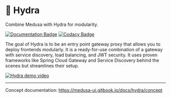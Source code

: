 # 🐲 Hydra

Combine Medusa with Hydra for modularity. 

[![Documentation Badge](https://img.shields.io/badge/Documentation-medusa--ui.gitbook.io%2Fdocs-informational)](https://medusa-ui.gitbook.io/docs/) [![Codacy Badge](https://app.codacy.com/project/badge/Grade/bcc42d042ef5433aa6913ded9ba80da7)](https://www.codacy.com/gh/medusa-ui/hydra/dashboard?utm_source=github.com&amp;utm_medium=referral&amp;utm_content=medusa-ui/hydra&amp;utm_campaign=Badge_Grade)

The goal of Hydra is to be an entry point gateway proxy that allows you to deploy frontends modularly. It is a ready-for-use combination of a gateway with service discovery, load balancing, and JWT security. It uses proven frameworks like Spring Cloud Gateway and Service Discovery behind the scenes but streamlines their setup.



[![Hydra demo video](https://i9.ytimg.com/vi_webp/RHFn0LW7bqw/mqdefault.webp?sqp=CPjLiIsG&rs=AOn4CLCkAsgIVg6ESl5CDX7HbaUPSK3x9Q)](https://www.youtube.com/watch?v=RHFn0LW7bqw "Hydra demo")

---

Concept documentation: https://medusa-ui.gitbook.io/docs/hydra/concept
